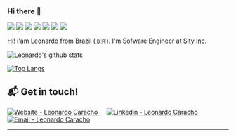 ### Hi there 👋

 <p>   <img src="http://views.whatilearened.today/views/github/LeonardoCaracho/views.svg"/> 
  <img src="https://img.shields.io/badge/Front End-Flutter-36e8eb"/>
  <img src="https://img.shields.io/badge/Front End-Angular-f55247"/>
    <img src="https://img.shields.io/badge/Back End-NodeJS-f55247"/>
    <img src="https://img.shields.io/badge/Back End-Typescript-ff9d00"/>
<a href="https://github.com/LeonardoCaracho/"><img src="https://img.shields.io/github/followers/LeonardoCaracho?color=%234CC61E&label=GitHub%20Followers%20%3A"/></a>
    <a href="https://github.com/LeonardoCaracho?tab=repositories"><img src="https://badges.frapsoft.com/os/v2/open-source.svg?v=103"/></a></p>


Hi! i'am Leonardo from Brazil (🇧🇷). I'm Sofware Engineer at [Sity Inc](https://www.sityinc.com/). 



![Leonardo's github stats](https://github-readme-stats.vercel.app/api?username=LeonardoCaracho&count_private=true&show_icons=true&theme=dracula)



[![Top Langs](https://github-readme-stats.vercel.app/api/top-langs/?username=leonardocaracho&count_private=true&layout=compact)](https://github.com/leonardocaracho/github-readme-stats)



## :mailbox_with_mail: Get in touch!

<a href="" target="_blank" >
  <img alt="Website - Leonardo Caracho" src="https://img.shields.io/badge/Website--%23F8952D?style=social">
</a>&nbsp;&nbsp;&nbsp;
<a href="https://www.linkedin.com/in/leonardo-caracho-559513157/" target="_blank" >
  <img alt="Linkedin - Leonardo Caracho" src="https://img.shields.io/badge/Linkedin--%23F8952D?style=social&logo=linkedin">
</a>&nbsp;&nbsp;&nbsp;
<a href="mailto:leeo.apc@gmail.com" target="_blank" >
  <img alt="Email - Leonardo Caracho" src="https://img.shields.io/badge/Email--%23F8952D?style=social&logo=gmail">
</a> 

---
